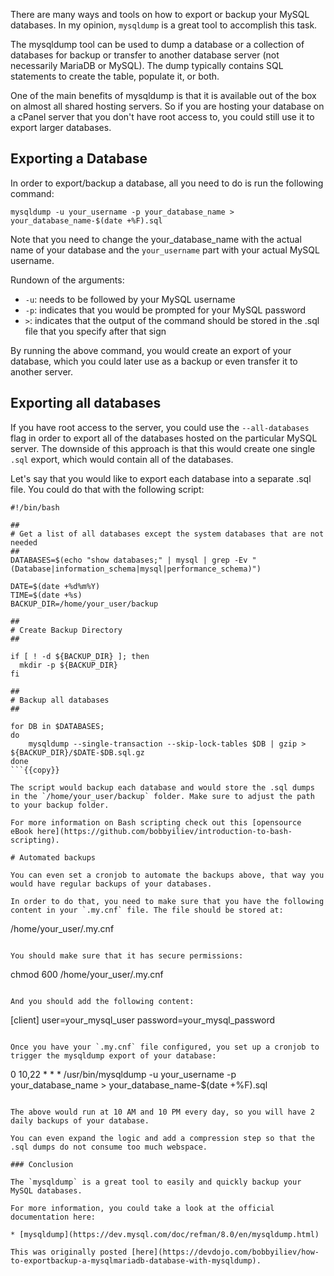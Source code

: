 There are many ways and tools on how to export or backup your MySQL databases. In my opinion, `mysqldump` is a great tool to accomplish this task.

The mysqldump tool can be used to dump a database or a collection of databases for backup or transfer to another database server (not necessarily MariaDB or MySQL). The dump typically contains SQL statements to create the table, populate it, or both.

One of the main benefits of mysqldump is that it is available out of the box on almost all shared hosting servers. So if you are hosting your database on a cPanel server that you don't have root access to, you could still use it to export larger databases.

## Exporting a Database

In order to export/backup a database, all you need to do is run the following command:

```
mysqldump -u your_username -p your_database_name > your_database_name-$(date +%F).sql
```

Note that you need to change the your_database_name with the actual name of your database and the `your_username` part with your actual MySQL username.

Rundown of the arguments:

* `-u`: needs to be followed by your MySQL username
* `-p`: indicates that you would be prompted for your MySQL password
* `>`: indicates that the output of the command should be stored in the .sql file that you specify after that sign

By running the above command, you would create an export of your database, which you could later use as a backup or even transfer it to another server.

## Exporting all databases

If you have root access to the server, you could use the `--all-databases` flag in order to export all of the databases hosted on the particular MySQL server. The downside of this approach is that this would create one single `.sql` export, which would contain all of the databases.

Let's say that you would like to export each database into a separate .sql file. You could do that with the following script:

```
#!/bin/bash

##
# Get a list of all databases except the system databases that are not needed
##
DATABASES=$(echo "show databases;" | mysql | grep -Ev "(Database|information_schema|mysql|performance_schema)")

DATE=$(date +%d%m%Y)
TIME=$(date +%s)
BACKUP_DIR=/home/your_user/backup

##
# Create Backup Directory
##

if [ ! -d ${BACKUP_DIR} ]; then
  mkdir -p ${BACKUP_DIR} 
fi

##
# Backup all databases
##

for DB in $DATABASES;
do
    mysqldump --single-transaction --skip-lock-tables $DB | gzip > ${BACKUP_DIR}/$DATE-$DB.sql.gz
done
```{{copy}}

The script would backup each database and would store the .sql dumps in the `/home/your_user/backup` folder. Make sure to adjust the path to your backup folder.

For more information on Bash scripting check out this [opensource eBook here](https://github.com/bobbyiliev/introduction-to-bash-scripting).

# Automated backups

You can even set a cronjob to automate the backups above, that way you would have regular backups of your databases.

In order to do that, you need to make sure that you have the following content in your `.my.cnf` file. The file should be stored at:

```
/home/your_user/.my.cnf
```

You should make sure that it has secure permissions:

```
chmod 600 /home/your_user/.my.cnf
```

And you should add the following content:

```
[client]
user=your_mysql_user
password=your_mysql_password
```{{copy}}

Once you have your `.my.cnf` file configured, you set up a cronjob to trigger the mysqldump export of your database:

```
0 10,22 * * * /usr/bin/mysqldump -u your_username -p your_database_name > your_database_name-$(date +%F).sql
```{{copy}}

The above would run at 10 AM and 10 PM every day, so you will have 2 daily backups of your database.

You can even expand the logic and add a compression step so that the .sql dumps do not consume too much webspace.

### Conclusion

The `mysqldump` is a great tool to easily and quickly backup your MySQL databases.

For more information, you could take a look at the official documentation here:

* [mysqldump](https://dev.mysql.com/doc/refman/8.0/en/mysqldump.html)

This was originally posted [here](https://devdojo.com/bobbyiliev/how-to-exportbackup-a-mysqlmariadb-database-with-mysqldump).